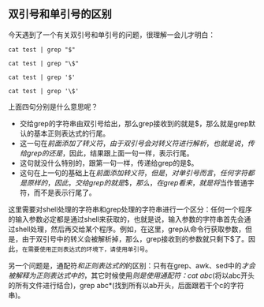## 双引号和单引号的区别

今天遇到了一个有关双引号和单引号的问题，很理解一会儿才明白：

```shell
cat test | grep "$"

cat test | grep "\$"

cat test | grep '$'

cat test | grep '\$'
```

上面四句分别是什么意思呢？

* 交给grep的字符串由双引号给出，那么grep接收到的就是$，那么就是grep默认的基本正则表达式的行尾。
* 这一句在$前面添加了转义符，由于双引号会对转义符进行解析，也就是说，传给grep的还是$，因此，结果跟上面一句一样，表示行尾。
* 这句就没什么特别的，跟第一句一样，传递给grep的是$。
* 这句在上一句的基础上在$前面添加转义符，但是，对单引号而言，任何字符都是原样的，因此，交给grep的就是\$，那么，在grep看来，就是将$当作普通字符，而不是表示行尾了。

这里需要对shell处理的字符串和grep处理的字符串进行一个区分：任何一个程序的输入参数必定都是通过shell来获取的，也就是说，输入参数的字符串首先会通过shell处理，然后再交给某个程序。例如，在这里，grep从命令行获取参数，但是，由于双引号中的转义会被解析掉，那么，grep接收到的参数就只剩下$了。因此，`在需要使用正则表达式的环境下，请使用单引号`。

另一个问题是，通配符*和正则表达式的*的区别：只有在grep、awk、sed中的*才会被解释为正则表达式中的*，其它时候使用*则是使用通配符：cat abc*(将以abc开头的所有文件进行结合)，grep abc*(找到所有以ab开头，后面跟若干个c的字符串)。